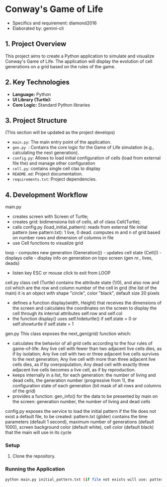# Conway's Game of Life
- Specifics and requirement: diamond2016
- Elaborated by: gemini-cli

## 1. Project Overview

This project aims to create a Python application to simulate and visualize Conway's Game of Life. The application will display the evolution of cell generations on a grid based on the rules of the game.

## 2. Key Technologies

- **Language:** Python
- **UI Library (Turtle):**
- **Core Logic:** Standard Python libraries


## 3. Project Structure

(This section will be updated as the project develops)

- `main.py`: The main entry point of the application.
- `gen.py `: Contains the core logic for the Game of Life simulation (e.g., calculating the next generation).
- `config.py`: Allows to load initial configuration of cells (load from external file the) and manage other configuration 
- `cell.py`: contains single cell clas to display
- `README.md`: Project documentation.
- `requirements.txt`: Project dependencies.

## 4. Development Workflow

main.py 
- creates screen with Screen of Turtle;
- creates grid: bidimensiona listi of cells, all of class Cell(Turtle); 
- calls config.py (load_initial_pattern): reads from external file initial pattern (see pattern.txt): 1 live, 0 dead. 
  computes m and n of grid based on number rows and dimension of columns in file
- use Cell functions to visualize grid

loop
    - computes new generation (Generation())
    - updates cell state (Cell())
    - displays celle
    - display info on generation on topo screen (gen nr., lives, deads)

- listen key ESC or mouse click to exit from LOOP

cell.py
class cell (Turtle)
contains the attribute state (1/0), and also row and col which are the row and column number of the cell in grid (the list of the main)
it is an object with shape "circle", color "black", default size 20 pixels
- defines a function display(width, Height) that receives the dimensions of the screen and calculates the coordinates on the screen to display the cell through its internal attributes
self.row and self.col
- the function display() uses self.hideturtle() if self.state = 0 or self.showturtle if self.state = 1

gen.py
This class exposes the next_gen(grid) function which:
- calculates the behavior of all grid cells according to the four rules of game-of-life:
Any live cell with fewer than two adjacent live cells dies, as if by isolation;
Any live cell with two or three adjacent live cells survives to the next generation;
Any live cell with more than three adjacent live cells dies, as if by overpopulation;
Any dead cell with exactly three adjacent live cells becomes a live cell, as if by reproduction.
- keeps internally in a list, for each generation: the number of living and dead cells, the generation number (progressive from 1), the configuration state of each generation (bit mask of all rows and columns of the grid)
- provides a function: gen_info() for the data to be presented by main on the screen: generation number, the number of living and dead cells



config.py
exposes the service to load the initial pattern
if the file does not exist a default file, to be created: pattern.txt (glider)
contains the time parameters (default 1 second), maximum number of generations (default 1000), screen background color (default white), cell color (default black) that the main will use in its cycle

### Setup

1.  Clone the repository.

### Running the Application

```bash
python main.py initial_pattern.txt (if file not exists will use: pattern.txt)
```

```
